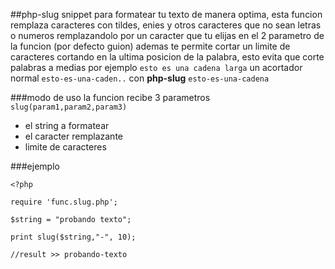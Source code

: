 ##php-slug
snippet para formatear tu texto de manera optima, esta funcion remplaza caracteres con tildes, enies y otros caracteres que no sean letras o numeros remplazandolo por un caracter que tu elijas en el 2 parametro de la funcion (por defecto guion) ademas te permite cortar un limite de caracteres cortando en la ultima posicion de la palabra, esto evita que corte palabras a medias por ejemplo `esto es una cadena larga` un acortador normal `esto-es-una-caden..` con **php-slug** `esto-es-una-cadena`

###modo de uso
la funcion recibe 3 parametros `slug(param1,param2,param3)` 
- el string a formatear
- el caracter remplazante
- limite de caracteres

###ejemplo
```
<?php

require 'func.slug.php';

$string = "probando texto";

print slug($string,"-", 10);

//result >> probando-texto

```
